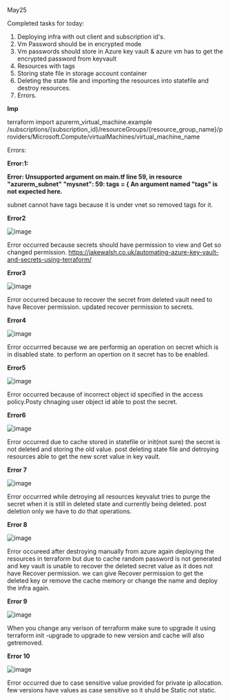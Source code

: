 May25

Completed tasks for today:

1. Deploying infra with out client and subscription id's.
2. Vm Password should be in encrypted mode
3. Vm passwords should store in Azure key vault & azure vm has to get the encrypted password from keyvault
4. Resources with  tags
5. Storing state file in storage account container
6. Deleting the state file and importing the resources into statefile and destroy resources.
7. Errors.

**Imp**

terraform import azurerm_virtual_machine.example /subscriptions/{subscription_id}/resourceGroups/{resource_group_name}/providers/Microsoft.Compute/virtualMachines/virtual_machine_name


Errors:

**Error:1:**

**Error: Unsupported argument on main.tf line 59, in resource "azurerm_subnet" "mysnet": 
59: tags = { 
An argument named "tags" is not expected here.**

subnet cannot have tags because it is under vnet so removed tags for it.

**Error2**

![image](https://github.com/Koushikdp/New-Terraform-codes/assets/86507986/bc2a3afc-82ec-4148-b985-aff514d5fdbb)

Error occurred because secrets should have permission to view and Get so changed permission.
https://jakewalsh.co.uk/automating-azure-key-vault-and-secrets-using-terraform/

**Error3**

![image](https://github.com/Koushikdp/New-Terraform-codes/assets/86507986/7a5e4dd9-66e7-426b-abac-2cab44a9eb2e)

Error occurred because to recover the secret from deleted vault need to have Recover permission. updated 
recover permission to secrets.

**Error4**

![image](https://github.com/Koushikdp/New-Terraform-codes/assets/86507986/06456e05-ab27-48a6-815a-65dc3b54bd1b)

Error occurrred because we are performig an operation on secret which is in disabled state. to perform an opertion on it secret has to be enabled.

**Error5**

![image](https://github.com/Koushikdp/New-Terraform-codes/assets/86507986/e7084c26-e785-4b92-b516-5dfde546a156)

Error occurred because of incorrect object id specified in the access policy.Posty chnaging user object id able to post the secret.

**Error6**

![image](https://github.com/Koushikdp/New-Terraform-codes/assets/86507986/631b010a-c337-42a5-80e6-f3e52b87cfbd)

Error occurred due to cache stored in statefile or init(not sure) the secret is not deleted and storing the old value. post deleting state file and detroying resources able to get the new scret value in key vault.

**Error 7**

![image](https://github.com/Koushikdp/New-Terraform-codes/assets/86507986/dbadd5cc-e109-4922-a691-f13c1a05a638)

Error occurrred while detroying all resources keyvalut tries to purge the secret when it is still in deleted state and currently being deleted. post deletion only we have to do that operations.

**Error 8**

![image](https://github.com/Koushikdp/New-Terraform-codes/assets/86507986/4afe3612-596c-439e-ace9-f91e49c75d30)

Error occureed after destroying manually from azure again deploying the resources in terraform but due to cache random password is not generated and key vault is unable to recover the deleted secret value as it does not have Recover permission. we can give Recover permission to get the deleted key or remove the cache memory or change the name and deploy the infra again.


**Error 9**

![image](https://github.com/Koushikdp/New-Terraform-codes/assets/86507986/5956e577-d3e7-4f84-bbcf-51b2bbf4083d)

When you change any verison of terraform make sure to upgrade it using terraform init -upgrade to upgrade to new version and cache will also getremoved.

**Error 10**

![image](https://github.com/Koushikdp/New-Terraform-codes/assets/86507986/ebb94c47-a643-470e-bb2e-ecea39f5d0f0)

Error occurred due to case sensitive value provided for private ip allocation. few versions have values as case sensitive so it shuld be Static not static.
